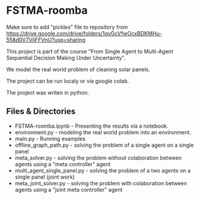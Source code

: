 # FSTMA-roomba

Make sure to add "pickles" file to repository from https://drive.google.com/drive/folders/1qvGcVfwOcxBDKMHu-558d0V7VliFFVnU?usp=sharing  

This project is part of the course "From Single Agent to Multi-Agent Sequential Decision Making Under Uncertainty".

We model the real world problem of cleaning solar panels.

The project can be run localy or via google colab.

The project was writen in python.

## Files & Directories

* FSTMA-roomba.ipynb - Presenting the results via a notebook.
* environment.py - modeling the real world problem into an environment. 
* main.py - Running examples
* offline_graph_path.py - solving the problem of a single agent on a single panel
* meta_solver.py - solving the problem without colaboration between agents using a "meta controller" agent
* multi_agent_single_panel.py - solving the problem of a two agents on a single panel (joint work)
* meta_joint_solver.py - solving the problem with colaboration between agents using a "joint meta controller" agent

